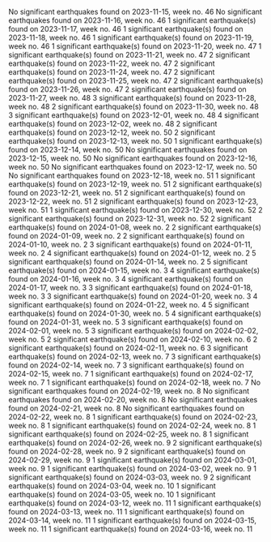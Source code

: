 No significant earthquakes found on 2023-11-15, week no. 46
No significant earthquakes found on 2023-11-16, week no. 46
1 significant earthquake(s) found on 2023-11-17, week no. 46
1 significant earthquake(s) found on 2023-11-18, week no. 46
1 significant earthquake(s) found on 2023-11-19, week no. 46
1 significant earthquake(s) found on 2023-11-20, week no. 47
1 significant earthquake(s) found on 2023-11-21, week no. 47
2 significant earthquake(s) found on 2023-11-22, week no. 47
2 significant earthquake(s) found on 2023-11-24, week no. 47
2 significant earthquake(s) found on 2023-11-25, week no. 47
2 significant earthquake(s) found on 2023-11-26, week no. 47
2 significant earthquake(s) found on 2023-11-27, week no. 48
3 significant earthquake(s) found on 2023-11-28, week no. 48
2 significant earthquake(s) found on 2023-11-30, week no. 48
3 significant earthquake(s) found on 2023-12-01, week no. 48
4 significant earthquake(s) found on 2023-12-02, week no. 48
2 significant earthquake(s) found on 2023-12-12, week no. 50
2 significant earthquake(s) found on 2023-12-13, week no. 50
1 significant earthquake(s) found on 2023-12-14, week no. 50
No significant earthquakes found on 2023-12-15, week no. 50
No significant earthquakes found on 2023-12-16, week no. 50
No significant earthquakes found on 2023-12-17, week no. 50
No significant earthquakes found on 2023-12-18, week no. 51
1 significant earthquake(s) found on 2023-12-19, week no. 51
2 significant earthquake(s) found on 2023-12-21, week no. 51
2 significant earthquake(s) found on 2023-12-22, week no. 51
2 significant earthquake(s) found on 2023-12-23, week no. 51
1 significant earthquake(s) found on 2023-12-30, week no. 52
2 significant earthquake(s) found on 2023-12-31, week no. 52
2 significant earthquake(s) found on 2024-01-08, week no. 2
2 significant earthquake(s) found on 2024-01-09, week no. 2
2 significant earthquake(s) found on 2024-01-10, week no. 2
3 significant earthquake(s) found on 2024-01-11, week no. 2
4 significant earthquake(s) found on 2024-01-12, week no. 2
5 significant earthquake(s) found on 2024-01-14, week no. 2
5 significant earthquake(s) found on 2024-01-15, week no. 3
4 significant earthquake(s) found on 2024-01-16, week no. 3
4 significant earthquake(s) found on 2024-01-17, week no. 3
3 significant earthquake(s) found on 2024-01-18, week no. 3
3 significant earthquake(s) found on 2024-01-20, week no. 3
4 significant earthquake(s) found on 2024-01-22, week no. 4
5 significant earthquake(s) found on 2024-01-30, week no. 5
4 significant earthquake(s) found on 2024-01-31, week no. 5
3 significant earthquake(s) found on 2024-02-01, week no. 5
3 significant earthquake(s) found on 2024-02-02, week no. 5
2 significant earthquake(s) found on 2024-02-10, week no. 6
2 significant earthquake(s) found on 2024-02-11, week no. 6
3 significant earthquake(s) found on 2024-02-13, week no. 7
3 significant earthquake(s) found on 2024-02-14, week no. 7
3 significant earthquake(s) found on 2024-02-15, week no. 7
1 significant earthquake(s) found on 2024-02-17, week no. 7
1 significant earthquake(s) found on 2024-02-18, week no. 7
No significant earthquakes found on 2024-02-19, week no. 8
No significant earthquakes found on 2024-02-20, week no. 8
No significant earthquakes found on 2024-02-21, week no. 8
No significant earthquakes found on 2024-02-22, week no. 8
1 significant earthquake(s) found on 2024-02-23, week no. 8
1 significant earthquake(s) found on 2024-02-24, week no. 8
1 significant earthquake(s) found on 2024-02-25, week no. 8
1 significant earthquake(s) found on 2024-02-26, week no. 9
2 significant earthquake(s) found on 2024-02-28, week no. 9
2 significant earthquake(s) found on 2024-02-29, week no. 9
1 significant earthquake(s) found on 2024-03-01, week no. 9
1 significant earthquake(s) found on 2024-03-02, week no. 9
1 significant earthquake(s) found on 2024-03-03, week no. 9
2 significant earthquake(s) found on 2024-03-04, week no. 10
1 significant earthquake(s) found on 2024-03-05, week no. 10
1 significant earthquake(s) found on 2024-03-12, week no. 11
1 significant earthquake(s) found on 2024-03-13, week no. 11
1 significant earthquake(s) found on 2024-03-14, week no. 11
1 significant earthquake(s) found on 2024-03-15, week no. 11
1 significant earthquake(s) found on 2024-03-16, week no. 11
